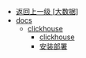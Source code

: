 - [返回上一级 [大数据]](docs/大数据/)
- [docs](docs/大数据/docs/)
  - [clickhouse](docs/大数据/docs/clickhouse/)
    - [clickhouse](docs/大数据/docs/clickhouse/clickhouse.md)
    - [安装部署](docs/大数据/docs/clickhouse/安装部署.md)
